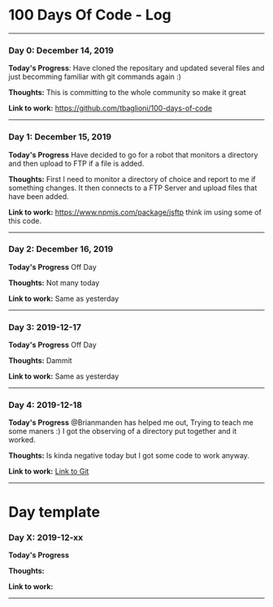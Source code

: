 # 100 Days Of Code - Log

---

### Day 0: December 14, 2019

**Today's Progress**: Have cloned the repositary and updated several files and just becomming familiar with git commands again :)

**Thoughts:** This is committing to the whole community so make it great

**Link to work:** https://github.com/tbaglioni/100-days-of-code

---

### Day 1: December 15, 2019

**Today's Progress** Have decided to go for a robot that monitors a directory and then upload to FTP if a file is added.

**Thoughts:** First I need to monitor a directory of choice and report to me if something changes. It then connects to a FTP Server and upload files that have been added.

**Link to work:** https://www.npmjs.com/package/jsftp think im using some of this code.

---

### Day 2: December 16, 2019

**Today's Progress** Off Day

**Thoughts:** Not many today

**Link to work:** Same as yesterday

---

### Day 3: 2019-12-17

**Today's Progress** Off Day

**Thoughts:** Dammit

**Link to work:** Same as yesterday

---

### Day 4: 2019-12-18

**Today's Progress** @Brianmanden has helped me out, Trying to teach me some maners :) I got the observing of a directory put together and it worked.

**Thoughts:** Is kinda negative today but I got some code to work anyway.

**Link to work:** [Link to Git](https://github.com/tbaglioni/100-days-of-code/commit/ccfe907cab3d4ffc4b7b50532040a887ba996c5f)

---

# Day template

### Day X: 2019-12-xx

**Today's Progress** 

**Thoughts:**

**Link to work:**

---